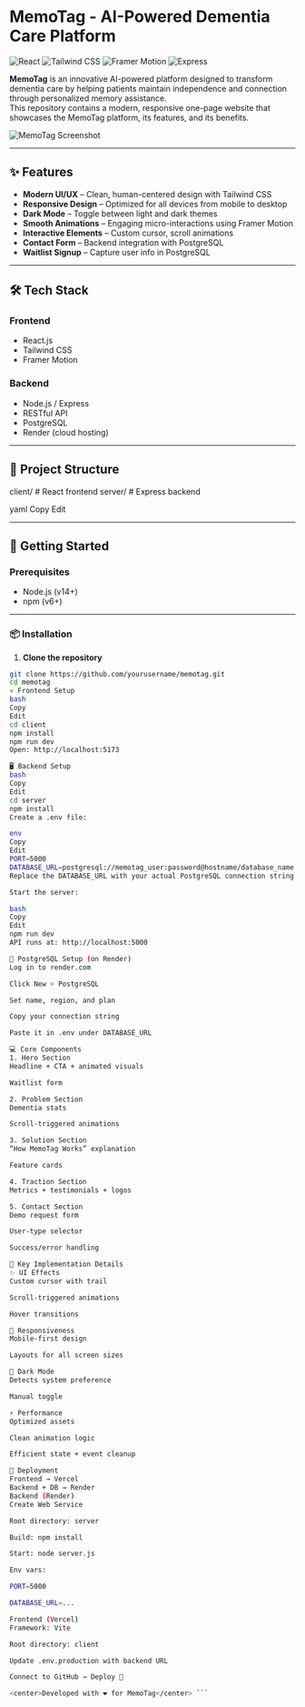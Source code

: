 # MemoTag - AI-Powered Dementia Care Platform

![React](https://img.shields.io/badge/React-18.x-61DAFB?style=for-the-badge&logo=react&logoColor=white)
![Tailwind CSS](https://img.shields.io/badge/Tailwind_CSS-38B2AC?style=for-the-badge&logo=tailwind-css&logoColor=white)
![Framer Motion](https://img.shields.io/badge/Framer_Motion-0055FF?style=for-the-badge&logo=framer&logoColor=white)
![Express](https://img.shields.io/badge/Express-000000?style=for-the-badge&logo=express&logoColor=white)

**MemoTag** is an innovative AI-powered platform designed to transform dementia care by helping patients maintain independence and connection through personalized memory assistance.  
This repository contains a modern, responsive one-page website that showcases the MemoTag platform, its features, and its benefits.

![MemoTag Screenshot](https://github.com/user-attachments/assets/6892fb2b-e314-4847-a2c0-e91a41d1b5a2)

---

## ✨ Features

- **Modern UI/UX** – Clean, human-centered design with Tailwind CSS  
- **Responsive Design** – Optimized for all devices from mobile to desktop  
- **Dark Mode** – Toggle between light and dark themes  
- **Smooth Animations** – Engaging micro-interactions using Framer Motion  
- **Interactive Elements** – Custom cursor, scroll animations  
- **Contact Form** – Backend integration with PostgreSQL  
- **Waitlist Signup** – Capture user info in PostgreSQL  

---

## 🛠️ Tech Stack

### Frontend
- React.js  
- Tailwind CSS  
- Framer Motion  

### Backend
- Node.js / Express  
- RESTful API  
- PostgreSQL  
- Render (cloud hosting)  

---

## 📁 Project Structure

client/ # React frontend
server/ # Express backend

yaml
Copy
Edit

---

## 🚀 Getting Started

### Prerequisites

- Node.js (v14+)  
- npm (v6+)

---

### 📦 Installation

1. **Clone the repository**

```bash
git clone https://github.com/yourusername/memotag.git
cd memotag
⚛️ Frontend Setup
bash
Copy
Edit
cd client
npm install
npm run dev
Open: http://localhost:5173

🖥️ Backend Setup
bash
Copy
Edit
cd server
npm install
Create a .env file:

env
Copy
Edit
PORT=5000
DATABASE_URL=postgresql://memotag_user:password@hostname/database_name
Replace the DATABASE_URL with your actual PostgreSQL connection string from Render.

Start the server:

bash
Copy
Edit
npm run dev
API runs at: http://localhost:5000

🧠 PostgreSQL Setup (on Render)
Log in to render.com

Click New > PostgreSQL

Set name, region, and plan

Copy your connection string

Paste it in .env under DATABASE_URL

💻 Core Components
1. Hero Section
Headline + CTA + animated visuals

Waitlist form

2. Problem Section
Dementia stats

Scroll-triggered animations

3. Solution Section
“How MemoTag Works” explanation

Feature cards

4. Traction Section
Metrics + testimonials + logos

5. Contact Section
Demo request form

User-type selector

Success/error handling

🔧 Key Implementation Details
✨ UI Effects
Custom cursor with trail

Scroll-triggered animations

Hover transitions

📱 Responsiveness
Mobile-first design

Layouts for all screen sizes

🌙 Dark Mode
Detects system preference

Manual toggle

⚡ Performance
Optimized assets

Clean animation logic

Efficient state + event cleanup

🚀 Deployment
Frontend → Vercel
Backend + DB → Render
Backend (Render)
Create Web Service

Root directory: server

Build: npm install

Start: node server.js

Env vars:

PORT=5000

DATABASE_URL=...

Frontend (Vercel)
Framework: Vite

Root directory: client

Update .env.production with backend URL

Connect to GitHub → Deploy 🚀

<center>Developed with ❤️ for MemoTag</center> ```
